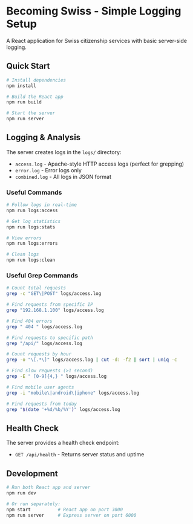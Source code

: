# Becoming Swiss - Simple Logging Setup

A React application for Swiss citizenship services with basic server-side logging.

## Quick Start

```bash
# Install dependencies
npm install

# Build the React app
npm run build

# Start the server
npm run server
```

## Logging & Analysis

The server creates logs in the `logs/` directory:

- `access.log` - Apache-style HTTP access logs (perfect for grepping)
- `error.log` - Error logs only  
- `combined.log` - All logs in JSON format

### Useful Commands

```bash
# Follow logs in real-time
npm run logs:access

# Get log statistics
npm run logs:stats

# View errors
npm run logs:errors

# Clean logs
npm run logs:clean
```

### Useful Grep Commands

```bash
# Count total requests
grep -c "GET\|POST" logs/access.log

# Find requests from specific IP
grep "192.168.1.100" logs/access.log

# Find 404 errors
grep " 404 " logs/access.log

# Find requests to specific path
grep "/api/" logs/access.log

# Count requests by hour
grep -o "\[.*\]" logs/access.log | cut -d: -f2 | sort | uniq -c

# Find slow requests (>1 second)
grep -E " [0-9]{4,} " logs/access.log

# Find mobile user agents
grep -i "mobile\|android\|iphone" logs/access.log

# Find requests from today
grep "$(date '+%d/%b/%Y')" logs/access.log
```

## Health Check

The server provides a health check endpoint:
- `GET /api/health` - Returns server status and uptime

## Development

```bash
# Run both React app and server
npm run dev

# Or run separately:
npm start          # React app on port 3000
npm run server     # Express server on port 6000
```
